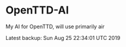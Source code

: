 # OpenTTD-AI
My AI for OpenTTD, will use primarily air

Latest backup: Sun Aug 25 22:34:01 UTC 2019
